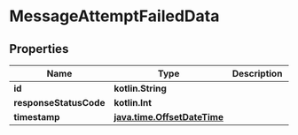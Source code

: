 
# MessageAttemptFailedData

## Properties
Name | Type | Description | Notes
------------ | ------------- | ------------- | -------------
**id** | **kotlin.String** |  | 
**responseStatusCode** | **kotlin.Int** |  | 
**timestamp** | [**java.time.OffsetDateTime**](java.time.OffsetDateTime.md) |  | 



